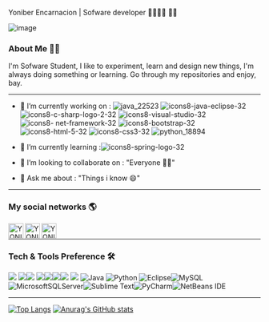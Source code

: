 Yoniber Encarnacion  | Sofware developer 📱🧑🏽‍💻 👨‍🎓

![image](https://user-images.githubusercontent.com/36041729/183783777-b832cc7f-53dd-4679-b232-6a21e085c700.png)
### About Me 🙋‍♂️

I'm Sofware Student, I like to experiment, learn and design new things, I'm always doing something or learning. Go through my repositories and enjoy, bay.

---
- 🔭 I’m currently working on : ![java_22523](https://user-images.githubusercontent.com/36041729/183785441-bed12882-d054-4d72-bdb4-d980179e60a7.png)
![icons8-java-eclipse-32](https://user-images.githubusercontent.com/36041729/204611242-8e234b67-bf0d-4aab-9ff4-95f992fb948b.png)
![icons8-c-sharp-logo-2-32](https://user-images.githubusercontent.com/36041729/183786305-fe88bf3e-d248-41a7-aad4-a93e7b9adc99.png)
![icons8-visual-studio-32](https://user-images.githubusercontent.com/36041729/204607380-275f92dd-7f04-4165-97c3-d60bc1bb5ba3.png)
![icons8- net-framework-32](https://user-images.githubusercontent.com/36041729/204611163-722569c7-d659-4db0-9c54-75c64f9145e6.png)
![icons8-bootstrap-32](https://user-images.githubusercontent.com/36041729/204608472-713670e3-0d30-4b81-9aa7-12b1e92fd65f.png)
![icons8-html-5-32](https://user-images.githubusercontent.com/36041729/183787285-6043ca90-6c5f-49c4-8edf-fe9d28ad37ab.png)
![icons8-css3-32](https://user-images.githubusercontent.com/36041729/183787289-2695b688-a229-4ff8-95a8-20652e1c3a71.png)
![python_18894](https://user-images.githubusercontent.com/36041729/183785564-fd4250c1-393d-4f4d-9571-5249afce040f.png)

- 🌱 I’m currently learning :![icons8-spring-logo-32](https://user-images.githubusercontent.com/36041729/183786518-7e904e93-df1f-48b4-9549-5092b7af4d56.png)


- 👯 I’m looking to collaborate on : "Everyone 🧑‍🚀"
- 💬 Ask me about : "Things i know 😄"

---

### My social networks 🌎

[<img align="left" alt="YONIBER | LinkedIn" width="30px" src="https://cdn.iconscout.com/icon/free/png-64/linkedin-162-498418.png" />][linkedin]
[<img align="left" alt="YONIBER | LinkedIn" width="30px" src="https://cdn.iconscout.com/icon/free/png-64/instagram-188-498425.png" />][instagram]
[<img align="left" alt="YONIBER | LinkedIn" width="30px" src="https://cdn.iconscout.com/icon/free/png-64/facebook-262-721949.png" />][facebook]

<br/>

---
### Tech & Tools Preference 🛠️

<img src = "https://img.shields.io/badge/-HTML5-E34F26?style=flat&logo=html5&logoColor=white"> <img src = "https://img.shields.io/badge/-CSS3-1572B6?style=flat&logo=css3&logoColor=white"><img src="https://img.shields.io/badge/-MySQL-F29111?style=flat&logo=mysql&logoColor=FFFFFF">
<img src="https://img.shields.io/badge/-SQL%20Server-ED2C4C?style=flat&logo=microsoftsqlserver&logoColor=FFFFFF"><img src="http://img.shields.io/badge/-Git-F1502F?style=flat&logo=git&logoColor=FFFFFF"><img src="http://img.shields.io/badge/-Github-000000?style=flat&logo=github&logoColor=FFFFFF"><img src="http://img.shields.io/badge/-VS%20Code-007ACC?style=flat&logo=visual%20studio%20code&logoColor=white">	<img src="https://img.shields.io/badge/c%23-%23239120.svg?style=for-the-badge&logo=c-sharp&logoColor=white"> ![Java](https://img.shields.io/badge/java-%23ED8B00.svg?style=for-the-badge&logo=java&logoColor=white) ![Python](https://img.shields.io/badge/python-3670A0?style=for-the-badge&logo=python&logoColor=ffdd54) ![Eclipse](https://img.shields.io/badge/Eclipse-FE7A16.svg?style=for-the-badge&logo=Eclipse&logoColor=white)![MySQL](https://img.shields.io/badge/mysql-%2300f.svg?style=for-the-badge&logo=mysql&logoColor=white) ![MicrosoftSQLServer](https://img.shields.io/badge/Microsoft%20SQL%20Sever-CC2927?style=for-the-badge&logo=microsoft%20sql%20server&logoColor=white)![Sublime Text](https://img.shields.io/badge/sublime_text-%23575757.svg?style=for-the-badge&logo=sublime-text&logoColor=important)![PyCharm](https://img.shields.io/badge/pycharm-143?style=for-the-badge&logo=pycharm&logoColor=black&color=black&labelColor=green)![NetBeans IDE](https://img.shields.io/badge/NetBeansIDE-1B6AC6.svg?style=for-the-badge&logo=apache-netbeans-ide&logoColor=white)




---

[![Top Langs](https://github-readme-stats.vercel.app/api/top-langs/?username=yoniberplay&show_icons=true&theme=radical)](https://github.com/anuraghazra/github-readme-stats)
[![Anurag's GitHub stats](https://github-readme-stats.vercel.app/api?username=yoniberplay&show_icons=true&theme=radical)](https://github.com/anuraghazra/github-readme-stats)



[facebook]: https://www.facebook.com/yoniber.encarnacion
[instagram]: https://www.instagram.com/yoniberplay/
[linkedin]: https://do.linkedin.com/in/yoniber-encarnacion-51b292149
